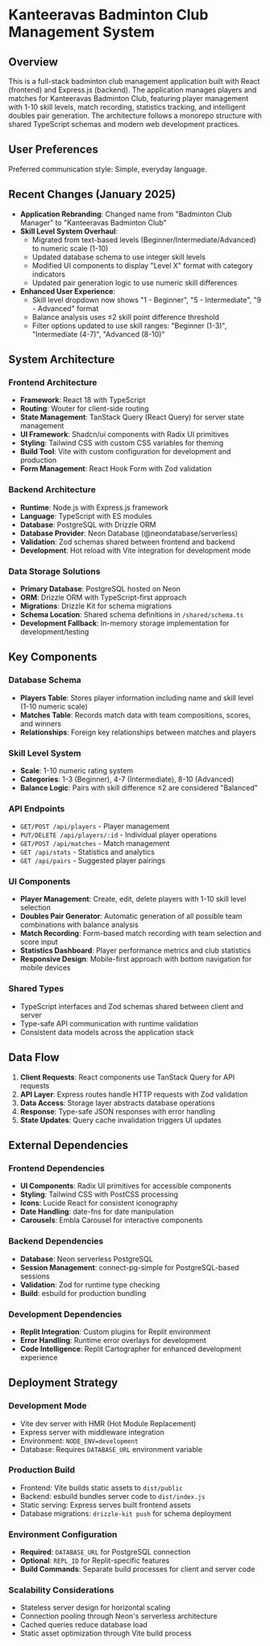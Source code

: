 # Kanteeravas Badminton Club Management System

## Overview

This is a full-stack badminton club management application built with React (frontend) and Express.js (backend). The application manages players and matches for Kanteeravas Badminton Club, featuring player management with 1-10 skill levels, match recording, statistics tracking, and intelligent doubles pair generation. The architecture follows a monorepo structure with shared TypeScript schemas and modern web development practices.

## User Preferences

Preferred communication style: Simple, everyday language.

## Recent Changes (January 2025)

- **Application Rebranding**: Changed name from "Badminton Club Manager" to "Kanteeravas Badminton Club"
- **Skill Level System Overhaul**: 
  - Migrated from text-based levels (Beginner/Intermediate/Advanced) to numeric scale (1-10)
  - Updated database schema to use integer skill levels
  - Modified UI components to display "Level X" format with category indicators
  - Updated pair generation logic to use numeric skill differences
- **Enhanced User Experience**: 
  - Skill level dropdown now shows "1 - Beginner", "5 - Intermediate", "9 - Advanced" format
  - Balance analysis uses ≤2 skill point difference threshold
  - Filter options updated to use skill ranges: "Beginner (1-3)", "Intermediate (4-7)", "Advanced (8-10)"

## System Architecture

### Frontend Architecture
- **Framework**: React 18 with TypeScript
- **Routing**: Wouter for client-side routing
- **State Management**: TanStack Query (React Query) for server state management
- **UI Framework**: Shadcn/ui components with Radix UI primitives
- **Styling**: Tailwind CSS with custom CSS variables for theming
- **Build Tool**: Vite with custom configuration for development and production
- **Form Management**: React Hook Form with Zod validation

### Backend Architecture
- **Runtime**: Node.js with Express.js framework
- **Language**: TypeScript with ES modules
- **Database**: PostgreSQL with Drizzle ORM
- **Database Provider**: Neon Database (@neondatabase/serverless)
- **Validation**: Zod schemas shared between frontend and backend
- **Development**: Hot reload with Vite integration for development mode

### Data Storage Solutions
- **Primary Database**: PostgreSQL hosted on Neon
- **ORM**: Drizzle ORM with TypeScript-first approach
- **Migrations**: Drizzle Kit for schema migrations
- **Schema Location**: Shared schema definitions in `/shared/schema.ts`
- **Development Fallback**: In-memory storage implementation for development/testing

## Key Components

### Database Schema
- **Players Table**: Stores player information including name and skill level (1-10 numeric scale)
- **Matches Table**: Records match data with team compositions, scores, and winners
- **Relationships**: Foreign key relationships between matches and players

### Skill Level System
- **Scale**: 1-10 numeric rating system
- **Categories**: 1-3 (Beginner), 4-7 (Intermediate), 8-10 (Advanced)
- **Balance Logic**: Pairs with skill difference ≤2 are considered "Balanced"

### API Endpoints
- `GET/POST /api/players` - Player management
- `PUT/DELETE /api/players/:id` - Individual player operations  
- `GET/POST /api/matches` - Match management
- `GET /api/stats` - Statistics and analytics
- `GET /api/pairs` - Suggested player pairings

### UI Components
- **Player Management**: Create, edit, delete players with 1-10 skill level selection
- **Doubles Pair Generator**: Automatic generation of all possible team combinations with balance analysis
- **Match Recording**: Form-based match recording with team selection and score input
- **Statistics Dashboard**: Player performance metrics and club statistics
- **Responsive Design**: Mobile-first approach with bottom navigation for mobile devices

### Shared Types
- TypeScript interfaces and Zod schemas shared between client and server
- Type-safe API communication with runtime validation
- Consistent data models across the application stack

## Data Flow

1. **Client Requests**: React components use TanStack Query for API requests
2. **API Layer**: Express routes handle HTTP requests with Zod validation
3. **Data Access**: Storage layer abstracts database operations
4. **Response**: Type-safe JSON responses with error handling
5. **State Updates**: Query cache invalidation triggers UI updates

## External Dependencies

### Frontend Dependencies
- **UI Components**: Radix UI primitives for accessible components
- **Styling**: Tailwind CSS with PostCSS processing
- **Icons**: Lucide React for consistent iconography
- **Date Handling**: date-fns for date manipulation
- **Carousels**: Embla Carousel for interactive components

### Backend Dependencies
- **Database**: Neon serverless PostgreSQL
- **Session Management**: connect-pg-simple for PostgreSQL-based sessions
- **Validation**: Zod for runtime type checking
- **Build**: esbuild for production bundling

### Development Dependencies
- **Replit Integration**: Custom plugins for Replit environment
- **Error Handling**: Runtime error overlays for development
- **Code Intelligence**: Replit Cartographer for enhanced development experience

## Deployment Strategy

### Development Mode
- Vite dev server with HMR (Hot Module Replacement)
- Express server with middleware integration
- Environment: `NODE_ENV=development`
- Database: Requires `DATABASE_URL` environment variable

### Production Build
- Frontend: Vite builds static assets to `dist/public`
- Backend: esbuild bundles server code to `dist/index.js`
- Static serving: Express serves built frontend assets
- Database migrations: `drizzle-kit push` for schema deployment

### Environment Configuration
- **Required**: `DATABASE_URL` for PostgreSQL connection
- **Optional**: `REPL_ID` for Replit-specific features
- **Build Commands**: Separate build processes for client and server code

### Scalability Considerations
- Stateless server design for horizontal scaling
- Connection pooling through Neon's serverless architecture
- Cached queries reduce database load
- Static asset optimization through Vite build process
